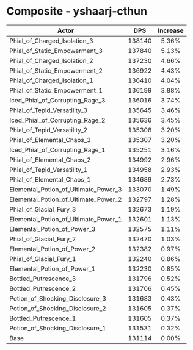 # Composite - yshaarj-cthun
| Actor | DPS | Increase |
|---|:---:|:---:|
|Phial_of_Charged_Isolation_3|138140|5.36%|
|Phial_of_Static_Empowerment_3|137840|5.13%|
|Phial_of_Charged_Isolation_2|137230|4.66%|
|Phial_of_Static_Empowerment_2|136922|4.43%|
|Phial_of_Charged_Isolation_1|136410|4.04%|
|Phial_of_Static_Empowerment_1|136199|3.88%|
|Iced_Phial_of_Corrupting_Rage_3|136016|3.74%|
|Phial_of_Tepid_Versatility_3|135645|3.46%|
|Iced_Phial_of_Corrupting_Rage_2|135636|3.45%|
|Phial_of_Tepid_Versatility_2|135308|3.20%|
|Phial_of_Elemental_Chaos_3|135307|3.20%|
|Iced_Phial_of_Corrupting_Rage_1|135251|3.16%|
|Phial_of_Elemental_Chaos_2|134992|2.96%|
|Phial_of_Tepid_Versatility_1|134958|2.93%|
|Phial_of_Elemental_Chaos_1|134689|2.73%|
|Elemental_Potion_of_Ultimate_Power_3|133070|1.49%|
|Elemental_Potion_of_Ultimate_Power_2|132797|1.28%|
|Phial_of_Glacial_Fury_3|132673|1.19%|
|Elemental_Potion_of_Ultimate_Power_1|132601|1.13%|
|Elemental_Potion_of_Power_3|132575|1.11%|
|Phial_of_Glacial_Fury_2|132470|1.03%|
|Elemental_Potion_of_Power_2|132382|0.97%|
|Phial_of_Glacial_Fury_1|132240|0.86%|
|Elemental_Potion_of_Power_1|132230|0.85%|
|Bottled_Putrescence_3|131796|0.52%|
|Bottled_Putrescence_2|131706|0.45%|
|Potion_of_Shocking_Disclosure_3|131683|0.43%|
|Potion_of_Shocking_Disclosure_2|131605|0.37%|
|Bottled_Putrescence_1|131605|0.37%|
|Potion_of_Shocking_Disclosure_1|131531|0.32%|
|Base|131114|0.00%|
